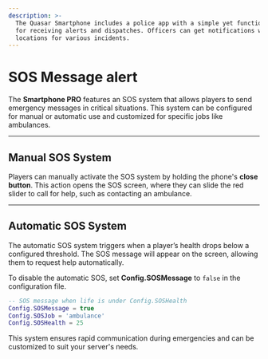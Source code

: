 ```yaml
---
description: >-
  The Quasar Smartphone includes a police app with a simple yet functional MDT
  for receiving alerts and dispatches. Officers can get notifications with
  locations for various incidents.
---
```


# SOS Message alert

The **Smartphone PRO** features an SOS system that allows players to send emergency messages in critical situations. This system can be configured for manual or automatic use and customized for specific jobs like ambulances.

***

## Manual SOS System

Players can manually activate the SOS system by holding the phone's **close button**. This action opens the SOS screen, where they can slide the red slider to call for help, such as contacting an ambulance.

***

## Automatic SOS System

The automatic SOS system triggers when a player’s health drops below a configured threshold. The SOS message will appear on the screen, allowing them to request help automatically.

To disable the automatic SOS, set **Config.SOSMessage** to `false` in the configuration file.

```lua
-- SOS message when life is under Config.SOSHealth
Config.SOSMessage = true
Config.SOSJob = 'ambulance'
Config.SOSHealth = 25
```

This system ensures rapid communication during emergencies and can be customized to suit your server's needs.
